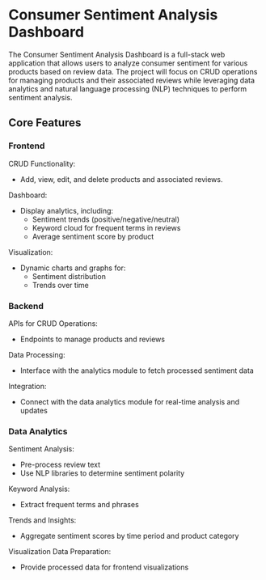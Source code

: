 
# Consumer Sentiment Analysis Dashboard
The Consumer Sentiment Analysis Dashboard is a full-stack web application that allows users to analyze consumer sentiment for various products based on review data. The project will focus on CRUD operations for managing products and their associated reviews while leveraging data analytics and natural language processing (NLP) techniques to perform sentiment analysis.

## Core Features
### Frontend
CRUD Functionality:
  - Add, view, edit, and delete products and associated reviews.
  
Dashboard:
  - Display analytics, including:
    - Sentiment trends (positive/negative/neutral)
    - Keyword cloud for frequent terms in reviews
    - Average sentiment score by product
    
  Visualization:
- Dynamic charts and graphs for:
    - Sentiment distribution
    - Trends over time

### Backend
APIs for CRUD Operations:
  - Endpoints to manage products and reviews

Data Processing:
  - Interface with the analytics module to fetch processed sentiment data

Integration:
  - Connect with the data analytics module for real-time analysis and updates

### Data Analytics
Sentiment Analysis:
  - Pre-process review text
  - Use NLP libraries to determine sentiment polarity 
  
Keyword Analysis:
  - Extract frequent terms and phrases
  
Trends and Insights:
  - Aggregate sentiment scores by time period and product category
  
Visualization Data Preparation:
  - Provide processed data for frontend visualizations


